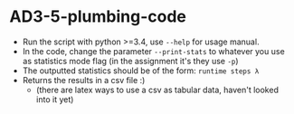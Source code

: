 # AD3-5-plumbing-code

- Run the script with python >=3.4, use `--help` for usage manual. 
- In the code, change the parameter `--print-stats` to whatever you use as statistics mode flag (in the assignment it's they use `-p`)
- The outputted statistics should be of the form: `runtime steps λ`
- Returns the results in a csv file :)
  - (there are latex ways to use a csv as tabular data, haven't looked into it yet)
  
